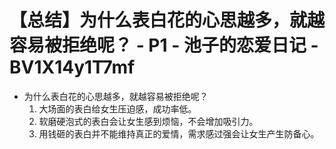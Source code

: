 # 【总结】为什么表白花的心思越多，就越容易被拒绝呢？ - P1 - 池子的恋爱日记 - BV1X14y1T7mf

-   为什么表白花的心思越多，就越容易被拒绝呢？
    1.  大场面的表白给女生压迫感，成功率低。
    2.  软磨硬泡式的表白会让女生感到烦恼，不会增加吸引力。
    3.  用钱砸的表白并不能维持真正的爱情，需求感过强会让女生产生防备心。